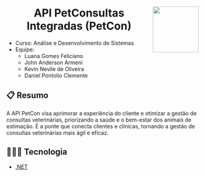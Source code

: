 # <img width="120px" height="120px" align="right" src="https://github.com/LuanaFeliciano/api_PetCon/assets/98564118/457fea1d-5c12-4324-9ddc-aaff13892f84">  <h1 align="center"> API PetConsultas Integradas (PetCon) </h1>
* Curso: Análise e Desenvolvimento de Sistemas
* Equipe:
  * Luana Gomes Feliciano
  * John Anderson Armeni
  * Kevin Nevile de Oliveira
  * Daniel Pontolio Clemente

## 📋 Resumo
 A API PetCon visa aprimorar a experiência do cliente e otimizar a gestão de consultas veterinárias, priorizando a saúde e o bem-estar dos animais de estimação.
 É a ponte que conecta clientes e clínicas, tornando a gestão de consultas veterinárias mais ágil e eficaz.
## 👩🏽‍💻 Tecnologia
* [.NET](https://dotnet.microsoft.com/en-us/)
